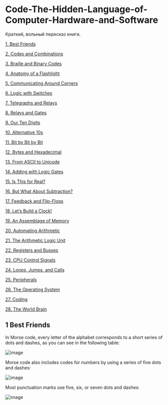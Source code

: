 # Code-The-Hidden-Language-of-Computer-Hardware-and-Software
Краткий, вольный пересказ книги.

[1. Best Friends](https://github.com/NasamR/Code-The-Hidden-Language-of-Computer-Hardware-and-Software/blob/main/README.md#1.-best-friends)

[2. Codes and Combinations]()

[3. Braille and Binary Codes]()

[4. Anatomy of a Flashlight]()

[5. Communicating Around Corners]()

[6. Logic with Switches]()

[7. Telegraphs and Relays]()

[8. Relays and Gates]()

[9. Our Ten Digits]()

[10. Alternative 10s]()

[11. Bit by Bit by Bit]()

[12. Bytes and Hexadecimal]()

[13. From ASCII to Unicode]()

[14. Adding with Logic Gates]()

[15. Is This for Real?]()

[16. But What About Subtraction?]()

[17. Feedback and Flip-Flops]()

[18. Let’s Build a Clock!]()

[19. An Assemblage of Memory]()

[20. Automating Arithmetic]()

[21. The Arithmetic Logic Unit]()

[22. Registers and Busses]()

[23. CPU Control Signals]()

[24. Loops, Jumps, and Calls]()

[25. Peripherals]()

[26. The Operating System]()

[27. Coding]()

[28. The World Brain]()


## 1 Best Friends

In Morse code, every letter of the alphabet corresponds to a short series of dots and dashes, as you can see in the following table:

![image](https://github.com/NasamR/Code-The-Hidden-Language-of-Computer-Hardware-and-Software/assets/60060399/4c6ce2ed-cee1-41ac-8722-fdf7f10ee2f4)

Morse code also includes codes for numbers by using a series of five dots and dashes:

![image](https://github.com/NasamR/Code-The-Hidden-Language-of-Computer-Hardware-and-Software/assets/60060399/c154922a-a936-4706-89fe-37f4450b9cc8)

Most punctuation marks use five, six, or seven dots and dashes:

![image](https://github.com/NasamR/Code-The-Hidden-Language-of-Computer-Hardware-and-Software/assets/60060399/7d83120c-5a7e-4922-b3da-85d35300cb8f)
